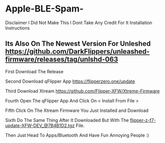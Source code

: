 # Apple-BLE-Spam-
Disclaimer I Did Not Make This I Dont Take Any Credit For It
Installation Instructions 

Its Also On The Newest Version For Unleshed https://github.com/DarkFlippers/unleashed-firmware/releases/tag/unlshd-063
------------------------------------------------------------
First Download The Release 


Second Download qFlipper App https://flipperzero.one/update


Third Download Xtream https://github.com/Flipper-XFW/Xtreme-Firmware


Fourth Open The qFlipper App And Click On < Install From File >


Fifth Click On The Xtream Firmware You Just Installed and Download 


Sixth Do The Same Thing After It Downloaded But With The flipper-z-f7-update-XFW-DEV_@7B4B1D2.tgz File.


Then Just Head To Apps/Bluetooth And Have Fun Annoying People :)
